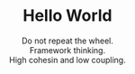 <h1 align="center">Hello World</h1>
<p align="center">
  <samp>
    <div align="center">Do not repeat the wheel.</div>
    <div align="center">Framework thinking.</div>
    <div align="center">High cohesin and low coupling.</div>
  </samp>
</p>

